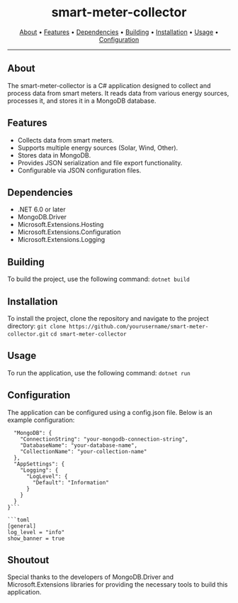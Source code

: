 <h1 align="center">smart-meter-collector</h1>

<p align="center">
  <a href="#about">About</a> •
  <a href="#features">Features</a> •
  <a href="#dependencies">Dependencies</a> •
  <a href="#building">Building</a> •
  <a href="#installation">Installation</a> •
  <a href="#usage">Usage</a> •
  <a href="#configuration">Configuration</a>
</p>

---

## About

The smart-meter-collector is a C# application designed to collect and process data from smart meters. It reads data from various energy sources, processes it, and stores it in a MongoDB database.

## Features

- Collects data from smart meters.
- Supports multiple energy sources (Solar, Wind, Other).
- Stores data in MongoDB.
- Provides JSON serialization and file export functionality.
- Configurable via JSON configuration files.

## Dependencies

- .NET 6.0 or later
- MongoDB.Driver
- Microsoft.Extensions.Hosting
- Microsoft.Extensions.Configuration
- Microsoft.Extensions.Logging

## Building


To build the project, use the following command:
```dotnet build```

## Installation

To install the project, clone the repository and navigate to the project directory:
```git clone https://github.com/yourusername/smart-meter-collector.git```
```cd smart-meter-collector```

## Usage

To run the application, use the following command:
```dotnet run```

## Configuration

The application can be configured using a config.json file. Below is an example configuration:
```{
  "MongoDB": {
    "ConnectionString": "your-mongodb-connection-string",
    "DatabaseName": "your-database-name",
    "CollectionName": "your-collection-name"
  },
  "AppSettings": {
    "Logging": {
      "LogLevel": {
        "Default": "Information"
      }
    }
  }
}```

```toml
[general]
log_level = "info"
show_banner = true
```

## Shoutout

Special thanks to the developers of MongoDB.Driver and Microsoft.Extensions libraries for providing the necessary tools to build this application.
